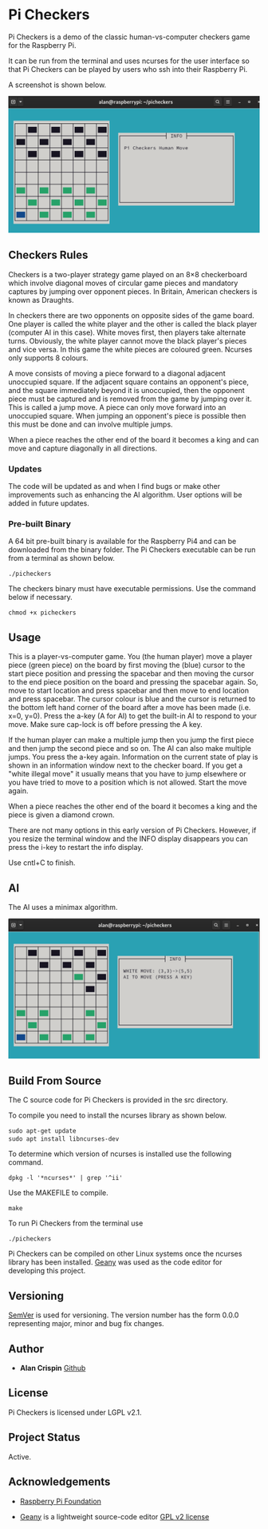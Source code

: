 # Pi Checkers

Pi Checkers is a demo of the classic human-vs-computer checkers game for the Raspberry Pi. 

It can be run from the terminal and uses ncurses for the user interface so that Pi Checkers can be played by users who ssh into their Raspberry Pi.

A screenshot is shown below.

![](pi-checkers.png) 

## Checkers Rules

Checkers is a two-player strategy game played on an 8×8 checkerboard which involve diagonal moves of circular game pieces and mandatory captures by jumping over opponent pieces. In Britain, American checkers is known as Draughts.

In checkers there are two opponents on opposite sides of the game board. One player is called the white player and the other is called the black player (computer AI in this case). White moves first, then players take alternate turns. Obviously, the white player cannot move the black player's pieces and vice versa. In this game the white pieces are coloured green. Ncurses only supports 8 colours. 

A move consists of moving a piece forward to a diagonal adjacent unoccupied square. If the adjacent square contains an opponent's piece, and the square immediately beyond it is unoccupied, then the opponent piece must be captured and is removed from the game by jumping over it. This is called a jump move. A piece can only move forward into an unoccupied square. When jumping an opponent's piece is possible then this must be done and can involve multiple jumps. 

When a piece reaches the other end of the board it becomes a king and can move and capture diagonally in all directions.

### Updates

The code will be updated as and when I find bugs or make other improvements such as enhancing the AI algorithm. User options will be added in future updates.

### Pre-built Binary

A 64 bit pre-built binary is available for the Raspberry Pi4 and can be downloaded from the binary folder. The Pi Checkers executable can be run from a terminal as shown below.

```
./picheckers
```

The checkers binary must have executable permissions. Use the command below if necessary.

```
chmod +x picheckers
```

## Usage

This is a player-vs-computer game. You (the human player) move a player piece (green piece) on the board by first moving the (blue) cursor to the start piece position and pressing the spacebar and then moving the cursor to the end piece position on the board and pressing the spacebar again. So, move to start location and press spacebar and then move to end location and press spacebar. The cursor colour is blue and the cursor is returned to the bottom left hand corner of the board after a move has been made (i.e. x=0, y=0). Press the a-key (A for AI) to get the built-in AI to respond to your move. Make sure cap-lock is off before pressing the A key.

If the human player can make a multiple jump then you jump the first piece and then jump the second piece and so on. The AI can also make multiple jumps. You press the a-key again. Information on the current state of play is shown in an information window next to the checker board. If you get a "white illegal move" it usually means that you have to jump elsewhere or you have tried to move to a position which is not allowed. Start the move again.

When a piece reaches the other end of the board it becomes a king and the piece is given a diamond crown.

There are not many options in this early version of Pi Checkers. However, if you resize the terminal window and the INFO display disappears you can press the i-key to restart the info display.

Use cntl+C to finish.

## AI

The AI uses a minimax algorithm.

![](pi-checkers-ai.png) 

## Build From Source

The C source code for Pi Checkers is provided in the src directory. 

To compile you need to install the ncurses library as shown below.

```
sudo apt-get update
sudo apt install libncurses-dev
```

To determine which version of ncurses is installed use the following command.

```
dpkg -l '*ncurses*' | grep '^ii'
```

Use the MAKEFILE to compile. 

```
make
```

To run Pi Checkers from the terminal use

```
./picheckers
```

Pi Checkers can be compiled on other Linux systems once the ncurses library has been installed. [Geany](https://www.geany.org/) was used as the  code editor for developing this project.

## Versioning

[SemVer](http://semver.org/) is used for versioning. The version number has the form 0.0.0 representing major, minor and bug fix changes.

## Author

* **Alan Crispin** [Github](https://github.com/crispinprojects)

## License

Pi Checkers is licensed under LGPL v2.1. 

## Project Status

Active.

## Acknowledgements

* [Raspberry Pi Foundation](https://www.raspberrypi.org/)

* [Geany](https://www.geany.org/) is a lightweight source-code editor [GPL v2 license](https://www.gnu.org/licenses/old-licenses/gpl-2.0.txt)
